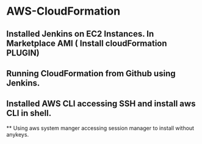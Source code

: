 # AWS-CloudFormation


## Installed Jenkins on EC2 Instances. In Marketplace AMI ( Install cloudFormation PLUGIN)
## Running CloudFormation from Github using Jenkins.
## Installed AWS CLI accessing SSH and install aws CLI in shell.
** Using aws system manger accessing session manager to install without anykeys.

